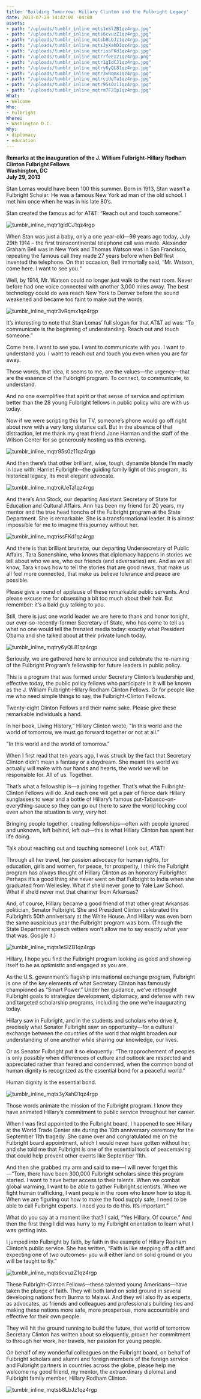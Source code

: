 ```yaml
---
title: 'Building Tomorrow: Hillary Clinton and the Fulbright Legacy'
date: 2013-07-29 14:42:00 -04:00
assets:
- path: "/uploads/tumblr_inline_mqts1eSlZB1qz4rgp.jpg"
- path: "/uploads/tumblr_inline_mqts6cvuzZ1qz4rgp.jpg"
- path: "/uploads/tumblr_inline_mqtsb8LbJz1qz4rgp.jpg"
- path: "/uploads/tumblr_inline_mqts3yXahD1qz4rgp.jpg"
- path: "/uploads/tumblr_inline_mqtrissFKd1qz4rgp.jpg"
- path: "/uploads/tumblr_inline_mqtrrfeEI21qz4rgp.png"
- path: "/uploads/tumblr_inline_mqtr1gIdCJ1qz4rgp.jpg"
- path: "/uploads/tumblr_inline_mqtry6yQL81qz4rgp.jpg"
- path: "/uploads/tumblr_inline_mqtr3vRqmx1qz4rgp.jpg"
- path: "/uploads/tumblr_inline_mqtrciUeTa1qz4rgp.jpg"
- path: "/uploads/tumblr_inline_mqtr95s0z11qz4rgp.jpg"
- path: "/uploads/tumblr_inline_mqtrm7F2Ip1qz4rgp.jpg"
What:
- Welcome
Who:
- Fulbright
Where:
- Washington D.C.
Why:
- diplomacy
- education
---
```


**Remarks at the inauguration of the J. William Fulbright-Hillary Rodham Clinton Fulbright Fellows**  
**Washington, DC**  
**July 29,  2013**

Stan Lomas would have been 100 this summer.  Born in 1913, Stan wasn’t a Fulbright Scholar.  He was a famous New York ad man of the old school.  I met him once when he was in his late 80’s. 

Stan created the famous ad for AT&T: “Reach out and touch someone.”

![tumblr_inline_mqtr1gIdCJ1qz4rgp](/uploads/tumblr_inline_mqtr1gIdCJ1qz4rgp.jpg) 

When Stan was just a baby, only a one year-old—99 years ago today, July 29th 1914 – the first transcontinental telephone call was made.  Alexander Graham Bell was in New York and Thomas Watson was in San Francisco, repeating the famous call they made 27 years before when Bell first invented the telephone. On that occasion, Bell immortally said, “Mr. Watson, come here. I want to see you.“

Well, by 1914, Mr. Watson could no longer just walk to the next room.  Never before had one voice connected with another 3,000 miles away.  The best technology could do was reach New York to Denver before the sound weakened and became too faint to make out the words.​

![tumblr_inline_mqtr3vRqmx1qz4rgp](/uploads/tumblr_inline_mqtr3vRqmx1qz4rgp.jpg) 

It’s interesting to note that Stan Lomas’ full slogan for that AT&T ad was: “To communicate is the beginning of understanding.  Reach out and touch someone.” 

Come here.  I want to see you.  I want to communicate with you.  I want to understand you.  I want to reach out and touch you even when you are far away.

Those words, that idea, it seems to me, are the values—the urgency—that are the essence of the Fulbright program. To connect, to communicate, to understand.

And no one exemplifies that spirit or that sense of service and optimism better than the 28 young Fulbright fellows in public policy who are with us today.  

Now if we were scripting this for TV, someone’s phone would go off right about now with a very long distance call. But in the absence of that distraction, let me thank my great friend Jane Harman and the staff of the Wilson Center for so generously hosting us this evening.

![tumblr_inline_mqtr95s0z11qz4rgp](/uploads/tumblr_inline_mqtr95s0z11qz4rgp.jpg) 

And then there’s that other brilliant, wise, tough, dynamite blonde I’m madly in love with: Harriet Fulbright—the guiding family light of this program, its historical legacy, its most elegant advocate. 

![tumblr_inline_mqtrciUeTa1qz4rgp](/uploads/tumblr_inline_mqtrciUeTa1qz4rgp.jpg) 

And there’s Ann Stock, our departing Assistant Secretary of State for Education and Cultural Affairs.  Ann has been my friend for 20 years, my mentor and the true head honcha of the Fulbright program at the State Department.  She is remarkable.  She is a transformational leader.  It is almost impossible for me to imagine this journey without her.  

![tumblr_inline_mqtrissFKd1qz4rgp](/uploads/tumblr_inline_mqtrissFKd1qz4rgp.jpg) 

And there is that brilliant brunette, our departing Undersecretary of Public Affairs, Tara Sonenshine, who knows that diplomacy happens in stories we tell about who we are, who our friends (and adversaries) are. And as we all know, Tara knows how to tell the stories that are good news, that make us all feel more connected, that make us believe tolerance and peace are possible.

Please give a round of applause of these remarkable public servants.  And please excuse me for obsessing a bit too much about their hair.  But remember: it’s a bald guy talking to you.

Still, there is just one world leader we are here to thank and honor tonight, our ever-so-recently-former Secretary of State, who has come to tell us what no one would tell the frenzied media today: exactly what President Obama and she talked about at their private lunch today.

![tumblr_inline_mqtry6yQL81qz4rgp](/uploads/tumblr_inline_mqtry6yQL81qz4rgp.jpg) 

Seriously, we are gathered here to announce and celebrate the re-naming of the Fulbright Program’s fellowship for future leaders in public policy.  

This is a program that was formed under Secretary Clinton’s leadership and, effective today, the public policy fellows who participate in it will be known as the J. William Fulbright-Hillary Rodham Clinton Fellows.  Or for people like me who need simple things to say, the Fulbright-Clinton Fellows.

Twenty-eight Clinton Fellows and their name sake. Please give these remarkable individuals a hand.

In her book, Living History,” Hillary Clinton wrote, "In this world and the world of tomorrow, we must go forward together or not at all.” 

"In this world and the world of tomorrow.”

When I first read that ten years ago, I was struck by the fact that Secretary Clinton didn’t mean a  fantasy or a daydream.  She meant the world we actually will make with our hands and hearts, the world we will be responsible for. All of us.  Together. 

That’s what a fellowship is—a joining together.  That’s what the Fulbright-Clinton Fellows will do.  And each one will get a pair of fierce dark Hillary sunglasses to wear and a bottle of Hillary’s famous put-Tabasco-on-everything-sauce so they can go out there to save the world looking cool even when the situation is very, very hot. 

Bringing people together, creating fellowships—often with people ignored and unknown, left behind, left out—this is what Hillary Clinton has spent her life doing.  

Talk about reaching out and touching someone!  Look out, AT&T!

Through all her travel, her passion advocacy for human rights, for education, girls and women, for peace, for prosperity, I think the Fulbright program has always thought of Hillary Clinton as an honorary Fulbrighter.  Perhaps it’s a good thing she never went on that Fulbright to India when she graduated from Wellesley.  What if she’d never gone to Yale Law School.  What if she’d never met that charmer from Arkansas? 

And, of course, Hillary became a good friend of that other great Arkansas politician, Senator Fulbright.  She and President Clinton celebrated the Fulbright’s 50th anniversary at the White House.  And Hillary was even born the same auspicious year the Fulbright program was born.  (Though the State Department speech vetters won’t allow me to say exactly what year that was. Google it.)

![tumblr_inline_mqts1eSlZB1qz4rgp](/uploads/tumblr_inline_mqts1eSlZB1qz4rgp.jpg) 

Hillary, I hope you find the Fulbright program looking as good and showing itself to be as optimistic and engaged as you are.

As the U.S. government’s flagship international exchange program, Fulbright is one of the key elements of what Secretary Clinton has famously championed as “Smart Power.” Under her guidance, we’ve rethought Fulbright goals to strategize development, diplomacy, and defense with new and targeted scholarship programs, including the one we’re inaugurating today.

Hillary saw in Fulbright, and in the students and scholars who drive it, precisely what Senator Fulbright saw: an opportunity—for a cultural exchange between the countries of the world that might broaden our understanding of one another while sharing our knowledge, our lives.

Or as Senator Fulbright put it so eloquently: “The rapprochement of peoples is only possibly when differences of culture and outlook are respected and appreciated rather than feared and condemned, when the common bond of human dignity is recognized as the essential bond for a peaceful world.” 

Human dignity is the essential bond.

![tumblr_inline_mqts3yXahD1qz4rgp](/uploads/tumblr_inline_mqts3yXahD1qz4rgp.jpg) 

Those words animate the mission of the Fulbright program.  I know they have animated Hillary’s commitment to public service throughout her career.

When I was first appointed to the Fulbright board, I happened to see Hillary at the World Trade Center site during the 10th anniversary ceremony for the September 11th tragedy.  She came over and congratulated me on the Fulbright board appointment, which I would never have gotten without her, and she told me that Fulbright is one of the essential tools of peacemaking that could help prevent other events like September 11th.  

And then she grabbed my arm and said to me—I will never forget this—“Tom, there have been 300,000 Fulbright scholars since this program started.  I want to have better access to their talents.  When we combat global warming, I want to be able to gather Fulbright scientists. When we fight human trafficking, I want people in the room who know how to stop it. When we are figuring out how to make the food supply safe, I need to be able to call Fulbright experts.  I need you to do this.  It’s important.” 

What do you say at a moment like that?  I said, “Yes Hillary. Of course.” And then the first thing I did was hurry to my Fulbright orientation to learn what I was getting into.  

I jumped into Fulbright by faith, by faith in the example of Hillary Rodham Clinton’s public service.  She has written, “Faith is like stepping off a cliff and expecting one of two outcomes- you will either land on solid ground or you will be taught to fly.”

![tumblr_inline_mqts6cvuzZ1qz4rgp](/uploads/tumblr_inline_mqts6cvuzZ1qz4rgp.jpg) 

These Fulbright-Clinton Fellows—these talented young Americans—have taken the plunge of faith.  They will both land on solid ground in several developing nations from Burma to Malawi. And they will also fly as experts, as advocates, as friends and colleagues and professionals building ties and making these nations more safe, more prosperous, more accountable and effective for their own people.  

They will hit the ground running to build the future, that world of tomorrow Secretary Clinton has written about so eloquently, proven her commitment to through her work, her travels, her passion for young people.

On behalf of my wonderful colleagues on the Fulbright board, on behalf of Fulbright scholars and alumni and foreign members of the foreign service and Fulbright partners in countries across the globe, please help me welcome my good friend, my mentor, the extraordinary diplomat and Fulbright family member, Hillary Rodham Clinton.

![tumblr_inline_mqtsb8LbJz1qz4rgp](/uploads/tumblr_inline_mqtsb8LbJz1qz4rgp.jpg) 
